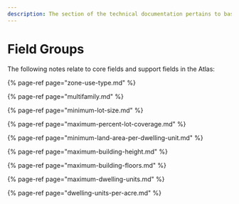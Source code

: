 ```yaml
---
description: The section of the technical documentation pertains to base zoning districts.
---
```


# Field Groups

The following notes relate to core fields and support fields in the Atlas:

{% page-ref page="zone-use-type.md" %}

{% page-ref page="multifamily.md" %}

{% page-ref page="minimum-lot-size.md" %}

{% page-ref page="maximum-percent-lot-coverage.md" %}

{% page-ref page="minimum-land-area-per-dwelling-unit.md" %}

{% page-ref page="maximum-building-height.md" %}

{% page-ref page="maximum-building-floors.md" %}

{% page-ref page="maximum-dwelling-units.md" %}

{% page-ref page="dwelling-units-per-acre.md" %}



